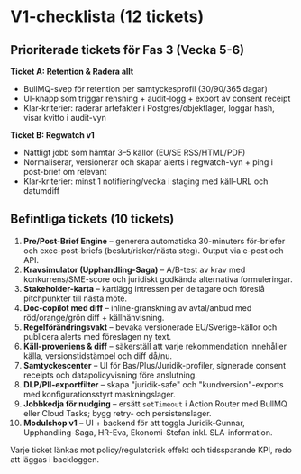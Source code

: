 # V1-checklista (12 tickets)

## Prioriterade tickets för Fas 3 (Vecka 5-6)

**Ticket A: Retention & Radera allt**
- BullMQ-svep för retention per samtyckesprofil (30/90/365 dagar)
- UI-knapp som triggar rensning + audit-logg + export av consent receipt
- Klar-kriterier: raderar artefakter i Postgres/objektlager, loggar hash, visar kvitto i audit-vyn

**Ticket B: Regwatch v1**
- Nattligt jobb som hämtar 3–5 källor (EU/SE RSS/HTML/PDF)
- Normaliserar, versionerar och skapar alerts i regwatch-vyn + ping i post-brief om relevant
- Klar-kriterier: minst 1 notifiering/vecka i staging med käll-URL och datumdiff

## Befintliga tickets (10 tickets)

1. **Pre/Post-Brief Engine** – generera automatiska 30-minuters för-briefer och exec-post-briefs (beslut/risker/nästa steg). Output via e-post och API.
2. **Kravsimulator (Upphandling-Saga)** – A/B-test av krav med konkurrens/SME-score och juridiskt godkända alternativa formuleringar.
3. **Stakeholder-karta** – kartlägg intressen per deltagare och föreslå pitchpunkter till nästa möte.
4. **Doc-copilot med diff** – inline-granskning av avtal/anbud med röd/orange/grön diff + källhänvisning.
5. **Regelförändringsvakt** – bevaka versionerade EU/Sverige-källor och publicera alerts med föreslagen ny text.
6. **Käll-proveniens & diff** – säkerställ att varje rekommendation innehåller källa, versionstidstämpel och diff då/nu.
7. **Samtyckescenter** – UI för Bas/Plus/Juridik-profiler, signerade consent receipts och datapolicyvisning före anslutning.
8. **DLP/PII-exportfilter** – skapa "juridik-safe" och "kundversion"-exports med konfigurationsstyrt maskningslager.
9. **Jobbkedja för nudging** – ersätt `setTimeout` i Action Router med BullMQ eller Cloud Tasks; bygg retry- och persistenslager.
10. **Modulshop v1** – UI + backend för att toggla Juridik-Gunnar, Upphandling-Saga, HR-Eva, Ekonomi-Stefan inkl. SLA-information.

Varje ticket länkas mot policy/regulatorisk effekt och tidssparande KPI, redo att läggas i backloggen.
